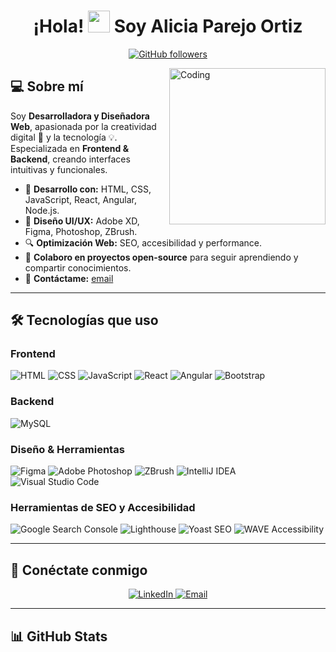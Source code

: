 <h1 align="center">
  ¡Hola! <img src="https://media.giphy.com/media/hvRJCLFzcasrR4ia7z/giphy.gif" width="35"> Soy Alicia Parejo Ortiz
</h1>

<p align="center">
  <a href="https://github.com/AliciaParejOrtiz">
    <img src="https://img.shields.io/github/followers/AliciaParejOrtiz?label=Follow&style=social" alt="GitHub followers">
  </a>
</p>

<img align="right" width=250px alt="Coding" src="https://media.giphy.com/media/qgQUggAC3Pfv687qPC/giphy.gif"/>

## 💻 Sobre mí  
Soy **Desarrolladora y Diseñadora Web**, apasionada por la creatividad digital 🎨 y la tecnología 💡.  
Especializada en **Frontend & Backend**, creando interfaces intuitivas y funcionales.  

- 🚀 **Desarrollo con:** HTML, CSS, JavaScript, React, Angular, Node.js.
- 🎨 **Diseño UI/UX:** Adobe XD, Figma, Photoshop, ZBrush.
- 🔍 **Optimización Web:** SEO, accesibilidad y performance.
- 🤝 **Colaboro en proyectos open-source** para seguir aprendiendo y compartir conocimientos.
- 📧 **Contáctame:** [email](mailto:tuemail@example.com)

---

## 🛠️ Tecnologías que uso  
### **Frontend**
![HTML](https://img.shields.io/badge/HTML5-E34F26?style=for-the-badge&logo=html5&logoColor=white)
![CSS](https://img.shields.io/badge/CSS3-1572B6?style=for-the-badge&logo=css3&logoColor=white)
![JavaScript](https://img.shields.io/badge/JavaScript-F7DF1E?style=for-the-badge&logo=javascript&logoColor=black)
![React](https://img.shields.io/badge/React-61DAFB?style=for-the-badge&logo=react&logoColor=black)
![Angular](https://img.shields.io/badge/Angular-DD0031?style=for-the-badge&logo=angular&logoColor=white)
![Bootstrap](https://img.shields.io/badge/Bootstrap-7952B3?style=for-the-badge&logo=bootstrap&logoColor=white)

### **Backend**
![MySQL](https://img.shields.io/badge/MySQL-4479A1?style=for-the-badge&logo=mysql&logoColor=white)

### **Diseño & Herramientas**
![Figma](https://img.shields.io/badge/Figma-F24E1E?style=for-the-badge&logo=figma&logoColor=white)
![Adobe Photoshop](https://img.shields.io/badge/Adobe%20Photoshop-31A8FF?style=for-the-badge&logo=adobe-photoshop&logoColor=white)
![ZBrush](https://img.shields.io/badge/ZBrush-8E8E8E?style=for-the-badge&logo=zbrush&logoColor=white)
![IntelliJ IDEA](https://img.shields.io/badge/IntelliJ%20IDEA-000000?style=for-the-badge&logo=intellij-idea&logoColor=white)
![Visual Studio Code](https://img.shields.io/badge/VSCode-007ACC?style=for-the-badge&logo=visual-studio-code&logoColor=white)

### **Herramientas de SEO y Accesibilidad**
![Google Search Console](https://img.shields.io/badge/Google%20Search%20Console-4285F4?style=for-the-badge&logo=google-search-console&logoColor=white)
![Lighthouse](https://img.shields.io/badge/Lighthouse-F44D27?style=for-the-badge&logo=lighthouse&logoColor=white)
![Yoast SEO](https://img.shields.io/badge/Yoast%20SEO-5D3E91?style=for-the-badge&logo=yoast-seo&logoColor=white)
![WAVE Accessibility](https://img.shields.io/badge/WAVE-34A853?style=for-the-badge&logo=wave&logoColor=white)

---

## 🔗 Conéctate conmigo
<p align="center">
  <a href="https://www.linkedin.com/in/example/" target="_blank">
    <img src="https://img.shields.io/badge/LinkedIn-0A66C2.svg?style=for-the-badge&logo=linkedin&logoColor=white" alt="LinkedIn">
  </a>
  <a href="mailto:tuemail@example.com">
    <img src="https://img.shields.io/badge/Gmail-D14836.svg?style=for-the-badge&logo=gmail&logoColor=white" alt="Email">
  </a>
</p>

---
## 📊 GitHub Stats
